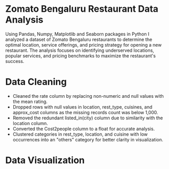 # Zomato Bengaluru Restaurant Data Analysis
Using Pandas, Numpy, Matplotlib and Seaborn packages in Python I analyzed a dataset of Zomato Bengaluru restaurants to determine the optimal location, service offerings, and pricing strategy for opening a new restaurant. The analysis focuses on identifying underserved locations, popular services, and pricing benchmarks to maximize the restaurant's success.

# Data Cleaning
- Cleaned the rate column by replacing non-numeric and null values with the mean rating.
- Dropped rows with null values in location, rest_type, cuisines, and approx_cost columns as the missing records count was below 1,000.
- Removed the redundant listed_in(city) column due to similarity with the location column.
- Converted the Cost2people column to a float for accurate analysis.
- Clustered categories in rest_type, location, and cuisine with low occurrences into an "others" category for better clarity in visualization.

# Data Visualization
